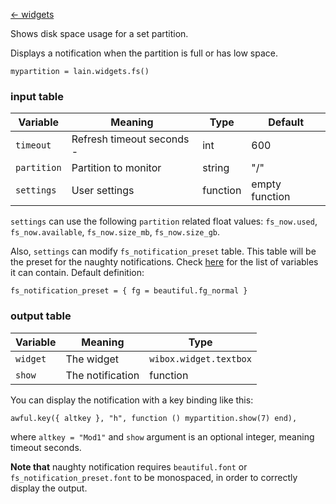 [<- widgets](https://github.com/copycat-killer/lain/wiki/Widgets)

Shows disk space usage for a set partition.

Displays a notification when the partition is full or has low space.

    mypartition = lain.widgets.fs()

### input table

Variable | Meaning | Type | Default
--- | --- | --- | ---
`timeout` | Refresh timeout seconds -| int | 600
`partition` | Partition to monitor | string | "/"
`settings` | User settings | function | empty function

`settings` can use the following `partition` related float values: `fs_now.used`, `fs_now.available`, `fs_now.size_mb`, `fs_now.size_gb`.

Also, `settings` can modify `fs_notification_preset` table. This table will be the preset for the naughty notifications. Check [here](http://awesome.naquadah.org/doc/api/modules/naughty.html#notify) for the list of variables it can contain. Default definition:

    fs_notification_preset = { fg = beautiful.fg_normal }

### output table

Variable | Meaning | Type
--- | --- | ---
`widget` | The widget | `wibox.widget.textbox`
`show` | The notification | function

You can display the notification with a key binding like this:

    awful.key({ altkey }, "h", function () mypartition.show(7) end),

where ``altkey = "Mod1"`` and ``show`` argument is an optional integer, meaning timeout seconds.

**Note that** naughty notification requires `beautiful.font` or `fs_notification_preset.font` to be monospaced, in order to correctly display the output.